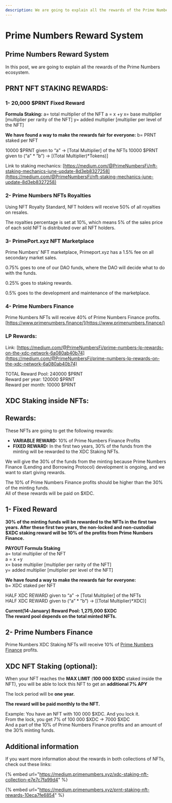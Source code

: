 ```yaml
---
description: We are going to explain all the rewards of the Prime Numbers ecosystem.
---
```


# Prime Numbers Reward System

## Prime Numbers Reward System <a href="#5230" id="5230"></a>

In this post, we are going to explain all the rewards of the Prime Numbers ecosystem.

## PRNT NFT STAKING REWARDS: <a href="#b642" id="b642"></a>

### 1- 20,000 $PRNT Fixed Reward <a href="#4e23" id="4e23"></a>

**Formula Staking:** a= total multiplier of the NFT a = x +y x= base multiplier \[multiplier per rarity of the NFT] y= added multiplier \[multiplier per level of the NFT]

**We have found a way to make the rewards fair for everyone:** b= PRNT staked per NFT

10000 $PRNT given to “a” -> \[Total Multiplier] of the NFTs 10000 $PRNT given to (“a” \* ”b”) -> \[(Total Multiplier)\*Tokens)]

Link to staking mechanics: [https://medium.com/@PrimeNumbersFi/nft-staking-mechanics-june-update-8d3eb8327258](https://medium.com/@PrimeNumbersFi/nft-staking-mechanics-june-update-8d3eb8327258)

### 2- Prime Numbers NFTs Royalties <a href="#6649" id="6649"></a>

Using NFT Royalty Standard, NFT holders will receive 50% of all royalties on resales.

The royalties percentage is set at 10%, which means 5% of the sales price of each sold NFT is distributed over all NFT holders.

### 3- PrimePort.xyz NFT Marketplace <a href="#015a" id="015a"></a>

Prime Numbers’ NFT marketplace, Primeport.xyz has a 1.5% fee on all secondary market sales.

0.75% goes to one of our DAO funds, where the DAO will decide what to do with the funds.

0.25% goes to staking rewards.

0.5% goes to the development and maintenance of the marketplace.

### 4- Prime Numbers Finance <a href="#7896" id="7896"></a>

Prime Numbers NFTs will receive 40% of Prime Numbers Finance profits. [https://www.primenumbers.finance/](https://www.primenumbers.finance/)

### LP Rewards: <a href="#11cf" id="11cf"></a>

Link: [https://medium.com/@PrimeNumbersFi/prime-numbers-lp-rewards-on-the-xdc-network-6a080ab40b74](https://medium.com/@PrimeNumbersFi/prime-numbers-lp-rewards-on-the-xdc-network-6a080ab40b74)

TOTAL Reward Pool: 240000 $PRNT\
Reward per year: 120000 $PRNT\
Reward per month: 10000 $PRNT

## XDC Staking inside NFTs: <a href="#3cf4" id="3cf4"></a>

## Rewards: <a href="#f327" id="f327"></a>

These NFTs are going to get the following rewards:

* **VARIABLE REWARD:** 10% of Prime Numbers Finance Profits
* **FIXED REWARD:** In the first two years, 30% of the funds from the minting will be rewarded to the XDC Staking NFTs.

We will give the 30% of the funds from the minting because Prime Numbers Finance (Lending and Borrowing Protocol) development is ongoing, and we want to start giving rewards.

The 10% of Prime Numbers Finance profits should be higher than the 30% of the minting funds.\
All of these rewards will be paid on $XDC.

## 1- Fixed Reward <a href="#8910" id="8910"></a>

**30% of the minting funds will be rewarded to the NFTs in the first two years. After these first two years, the non-locked and non-custodial $XDC staking reward will be 10% of the profits from Prime Numbers Finance.**

**PAYOUT Formula Staking**\
a= total multiplier of the NFT\
a = x +y\
x= base multiplier \[multiplier per rarity of the NFT]\
y= added multiplier \[multiplier per level of the NFT]

**We have found a way to make the rewards fair for everyone:**\
b= XDC staked per NFT

HALF XDC REWARD given to “a” -> \[Total Multiplier] of the NFTs\
HALF XDC REWARD given to (“a” \* ”b”) -> \[(Total Multiplier)\*XDC)]

**Current(14-January) Reward Pool: 1,275,000 $XDC**\
**The reward pool depends on the total minted NFTs.**

## 2- Prime Numbers Finance <a href="#036c" id="036c"></a>

Prime Numbers XDC Staking NFTs will receive 10% of [Prime Numbers Finance](https://primenumberswhitepaper.gitbook.io/prime-numbers/the-company/prime-numbers-finance) profits.

## XDC NFT Staking (optional): <a href="#a11b" id="a11b"></a>

When your NFT reaches the **MAX LIMIT** (**100 000 $XDC** staked inside the NFT), you will be able to lock this NFT to get an **additional 7% APY**

The lock period will be **one year.**

**The reward will be paid monthly to the NFT.**

Example: You have an NFT with 100 000 $XDC. And you lock it.\
From the lock, you get 7% of 100 000 $XDC -> 7000 $XDC\
And a part of the 10% of Prime Numbers Finance profits and an amount of the 30% minting funds.



## Additional information <a href="#5230" id="5230"></a>

If you want more information about the rewards in both collections of NFTs, check out these links:

{% embed url="https://medium.primenumbers.xyz/xdc-staking-nft-collection-e7e7c7fa99d4" %}

{% embed url="https://medium.primenumbers.xyz/prnt-staking-nft-rewards-10eca7fe6854" %}
